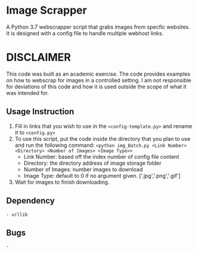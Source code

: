 # Image Scrapper
A Python 3.7 webscrapper script that grabs images from specfic websites. It is designed with a config file to handle multiple webhost links.

# DISCLAIMER
This code was built as an academic exercise. The code provides examples on how to webscrap for images in a controlled setting. I am not responsible for deviations of this code and how it is used outside the scope of what it was intended for.

## Usage Instruction
1. Fill in links that you wish to use in the `<config-template.py>` and rename it to `<config.py>`
2. To use this script, put the code inside the directory that you plan to use and run the following command: `<python img_Batch.py <Link Number> <Directory> <Number of Images> <Image Type>>`
	- Link Number: based off the index number of config file content
	- Directory: the directory address of image storage folder
	- Number of Images: number images to download
	- Image Type: default to 0 if no argument given. ['.jpg','.png','.gif']
3. Wait for images to finish downloading.

## Dependency
	- urllib

## Bugs 
	- 
